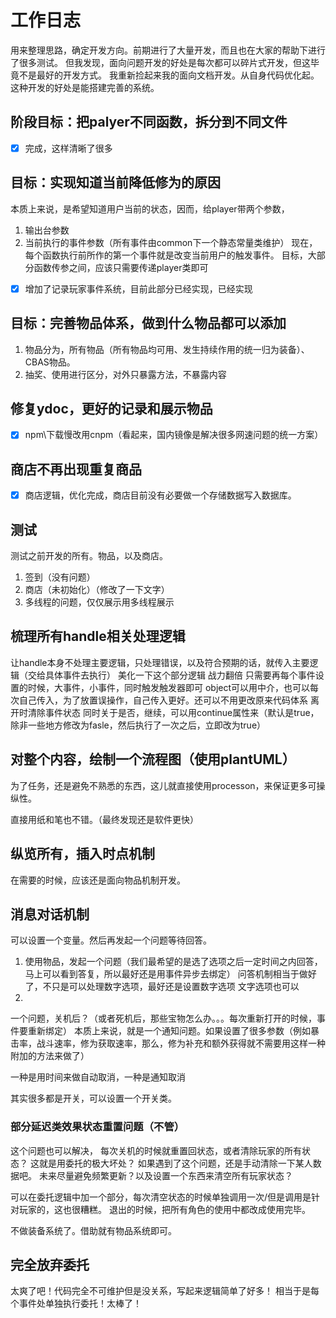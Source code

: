 # 工作日志
用来整理思路，确定开发方向。前期进行了大量开发，而且也在大家的帮助下进行了很多测试。
但我发现，面向问题开发的好处是每次都可以碎片式开发，但这毕竟不是最好的开发方式。
我重新捡起来我的面向文档开发。从自身代码优化起。这种开发的好处是能搭建完善的系统。

## 阶段目标：把palyer不同函数，拆分到不同文件
- [x] 完成，这样清晰了很多

## 目标：实现知道当前降低修为的原因
本质上来说，是希望知道用户当前的状态，因而，给player带两个参数，
1. 输出台参数
2. 当前执行的事件参数（所有事件由common下一个静态常量类维护）
现在，每个函数执行前所作的第一个事件就是改变当前用户的触发事件。
目标，大部分函数传参之间，应该只需要传递player类即可
- [x] 增加了记录玩家事件系统，目前此部分已经实现，已经实现
## 目标：完善物品体系，做到什么物品都可以添加
1. 物品分为，所有物品（所有物品均可用、发生持续作用的统一归为装备）、CBAS物品。
2. 抽奖、使用进行区分，对外只暴露方法，不暴露内容

## 修复ydoc，更好的记录和展示物品
- [x] npm\下载慢改用cnpm（看起来，国内镜像是解决很多网速问题的统一方案）

## 商店不再出现重复商品
- [x] 商店逻辑，优化完成，商店目前没有必要做一个存储数据写入数据库。

## 测试
测试之前开发的所有。物品，以及商店。
1. 签到（没有问题）
2. 商店（未初始化）（修改了一下文字）
3. 多线程的问题，仅仅展示用多线程展示


## 梳理所有handle相关处理逻辑
让handle本身不处理主要逻辑，只处理错误，以及符合预期的话，就传入主要逻辑（交给具体事件去执行）
美化一下这个部分逻辑
战力翻倍
只需要再每个事件设置的时候，大事件，小事件，同时触发触发器即可
object可以用中介，也可以每次自己传入，为了放置误操作，自己传入更好。还可以不用更改原来代码体系
离开时清除事件状态
同时关于是否，继续，可以用continue属性来（默认是true，除非一些地方修改为fasle，然后执行了一次之后，立即改为true）

## 对整个内容，绘制一个流程图（使用plantUML）
为了任务，还是避免不熟悉的东西，这儿就直接使用processon，来保证更多可操纵性。

直接用纸和笔也不错。（最终发现还是软件更快）

## 纵览所有，插入时点机制
在需要的时候，应该还是面向物品机制开发。

## 消息对话机制
可以设置一个变量。然后再发起一个问题等待回答。
1. 使用物品，发起一个问题（我们最希望的是选了选项之后一定时间之内回答，马上可以看到答复，所以最好还是用事件异步去绑定） 问答机制相当于做好了，不只是可以处理数字选项，最好还是设置数字选项 文字选项也可以
2. 

一个问题，关机后？（或者死机后，那些宝物怎么办。。。每次重新打开的时候，事件要重新绑定）
本质上来说，就是一个通知问题。如果设置了很多参数（例如暴击率，战斗速率，修为获取速率，那么，修为补充和额外获得就不需要用这样一种附加的方法来做了）

一种是用时间来做自动取消，一种是通知取消

其实很多都是开关，可以设置一个开关类。

### 部分延迟类效果状态重置问题（不管）
这个问题也可以解决，
每次关机的时候就重置回状态，或者清除玩家的所有状态？
这就是用委托的极大坏处？
如果遇到了这个问题，还是手动清除一下某人数据吧。
未来尽量避免频繁更新？以及设置一个东西来清空所有玩家状态？

可以在委托逻辑中加一个部分，每次清空状态的时候单独调用一次/但是调用是针对玩家的，这也很糟糕。
退出的时候，把所有角色的使用中都改成使用完毕。

不做装备系统了。借助就有物品系统即可。

## 完全放弃委托
太爽了吧！代码完全不可维护但是没关系，写起来逻辑简单了好多！
相当于是每个事件处单独执行委托！太棒了！